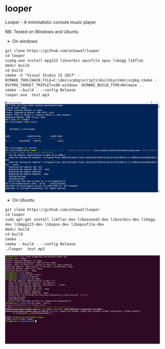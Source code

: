 # looper
Looper - A minimalistic console music player

NB: Tested on Windows and Ubuntu

- On windows
```
git clone https://github.com/atkawa7/looper
cd looper
vcpkg.exe install mpg123 libvorbis opusfile opus libogg libflac
mkdir build
cd build
cmake -G "Visual Studio 15 2017" -DCMAKE_TOOLCHAIN_FILE=C:\dev\vcpkg\scripts\buildsystems\vcpkg.cmake -DVCPKG_TARGET_TRIPLET=x86-windows -DCMAKE_BUILD_TYPE=Release ..
cmake --build . --config Release
looper.exe  test.mp3
```

![Alt text](Windows.PNG?raw=true "Windows")

- On Ubuntu
```
git clone https://github.com/atkawa7/looper
cd looper
sudo apt-get install libflac-dev libasound2-dev libvorbis-dev libogg-dev libmpg123-dev libopus-dev libopusfile-dev
mkdir build
cd build
cmake ..
cmake --build . --config Release
./looper  test.mp3
```

![Alt text](Ubuntu.png?raw=true "Ubuntu")
